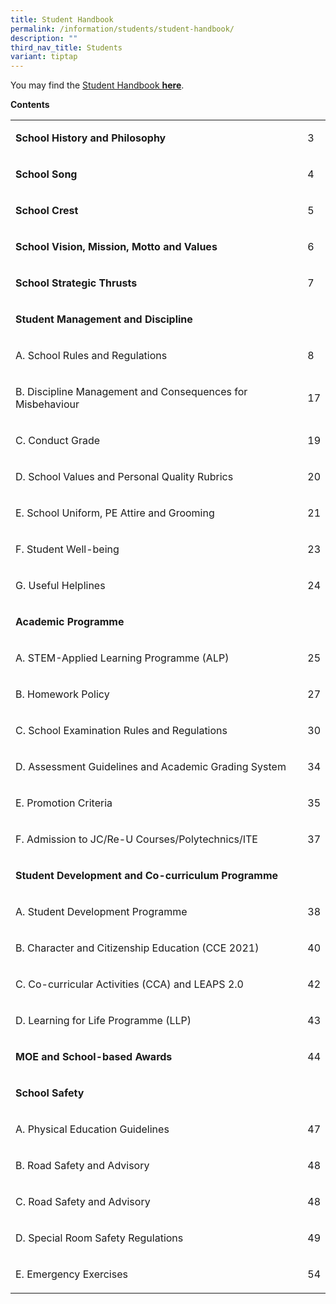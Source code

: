 ```yaml
---
title: Student Handbook
permalink: /information/students/student-handbook/
description: ""
third_nav_title: Students
variant: tiptap
---
```

<p>You may find the <a href="/files/Information/Student_Handbook_2025.pdf" rel="noopener noreferrer nofollow" target="_blank">Student Handbook </a><strong><a href="/files/Information/Student_Handbook_2025.pdf" rel="noopener noreferrer nofollow" target="_blank">here</a></strong>.</p>
<p><strong>Contents</strong>
</p>
<table style="minWidth: 50px">
<colgroup>
<col>
<col>
</colgroup>
<tbody>
<tr>
<td rowspan="1" colspan="1">
<p><strong>School History and Philosophy</strong>
</p>
</td>
<td rowspan="1" colspan="1">
<p>3</p>
</td>
</tr>
<tr>
<td rowspan="1" colspan="1">
<p><strong>School Song</strong>
</p>
</td>
<td rowspan="1" colspan="1">
<p>4</p>
</td>
</tr>
<tr>
<td rowspan="1" colspan="1">
<p><strong>School Crest</strong>
</p>
</td>
<td rowspan="1" colspan="1">
<p>5</p>
</td>
</tr>
<tr>
<td rowspan="1" colspan="1">
<p><strong>School Vision, Mission, Motto and Values</strong>
</p>
</td>
<td rowspan="1" colspan="1">
<p>6</p>
</td>
</tr>
<tr>
<td rowspan="1" colspan="1">
<p><strong>School Strategic Thrusts</strong>
</p>
</td>
<td rowspan="1" colspan="1">
<p>7</p>
</td>
</tr>
<tr>
<td rowspan="1" colspan="1">
<p><strong>Student Management and Discipline</strong>
</p>
</td>
<td rowspan="1" colspan="1">
<p></p>
</td>
</tr>
<tr>
<td rowspan="1" colspan="1">
<p>A. School Rules and Regulations</p>
</td>
<td rowspan="1" colspan="1">
<p>8</p>
</td>
</tr>
<tr>
<td rowspan="1" colspan="1">
<p>B. Discipline Management and Consequences for Misbehaviour</p>
</td>
<td rowspan="1" colspan="1">
<p>17</p>
</td>
</tr>
<tr>
<td rowspan="1" colspan="1">
<p>C. Conduct Grade&nbsp;</p>
</td>
<td rowspan="1" colspan="1">
<p>19</p>
</td>
</tr>
<tr>
<td rowspan="1" colspan="1">
<p>D. School Values and Personal Quality Rubrics</p>
</td>
<td rowspan="1" colspan="1">
<p>20</p>
</td>
</tr>
<tr>
<td rowspan="1" colspan="1">
<p>E. School Uniform, PE Attire and Grooming</p>
</td>
<td rowspan="1" colspan="1">
<p>21</p>
</td>
</tr>
<tr>
<td rowspan="1" colspan="1">
<p>F. Student Well-being</p>
</td>
<td rowspan="1" colspan="1">
<p>23</p>
</td>
</tr>
<tr>
<td rowspan="1" colspan="1">
<p>G. Useful Helplines</p>
</td>
<td rowspan="1" colspan="1">
<p>24</p>
</td>
</tr>
<tr>
<td rowspan="1" colspan="2">
<p><strong>Academic Programme</strong>
</p>
</td>
</tr>
<tr>
<td rowspan="1" colspan="1">
<p>A. STEM-Applied Learning Programme (ALP)</p>
</td>
<td rowspan="1" colspan="1">
<p>25</p>
</td>
</tr>
<tr>
<td rowspan="1" colspan="1">
<p>B. Homework Policy</p>
</td>
<td rowspan="1" colspan="1">
<p>27</p>
</td>
</tr>
<tr>
<td rowspan="1" colspan="1">
<p>C. School Examination Rules and Regulations</p>
</td>
<td rowspan="1" colspan="1">
<p>30</p>
</td>
</tr>
<tr>
<td rowspan="1" colspan="1">
<p>D. Assessment Guidelines and Academic Grading System</p>
</td>
<td rowspan="1" colspan="1">
<p>34</p>
</td>
</tr>
<tr>
<td rowspan="1" colspan="1">
<p>E. Promotion Criteria</p>
</td>
<td rowspan="1" colspan="1">
<p>35</p>
</td>
</tr>
<tr>
<td rowspan="1" colspan="1">
<p>F. Admission to JC/Re-U Courses/Polytechnics/ITE&nbsp;</p>
</td>
<td rowspan="1" colspan="1">
<p>37</p>
</td>
</tr>
<tr>
<td rowspan="1" colspan="2">
<p><strong>Student Development and Co-curriculum Programme</strong>
</p>
</td>
</tr>
<tr>
<td rowspan="1" colspan="1">
<p>A. Student Development Programme</p>
</td>
<td rowspan="1" colspan="1">
<p>38</p>
</td>
</tr>
<tr>
<td rowspan="1" colspan="1">
<p>B. Character and Citizenship Education (CCE 2021)</p>
</td>
<td rowspan="1" colspan="1">
<p>40</p>
</td>
</tr>
<tr>
<td rowspan="1" colspan="1">
<p>C. Co-curricular Activities (CCA) and LEAPS 2.0</p>
</td>
<td rowspan="1" colspan="1">
<p>42</p>
</td>
</tr>
<tr>
<td rowspan="1" colspan="1">
<p>D. Learning for Life Programme (LLP)</p>
</td>
<td rowspan="1" colspan="1">
<p>43</p>
</td>
</tr>
<tr>
<td rowspan="1" colspan="1">
<p><strong>MOE and School-based Awards&nbsp;</strong>
</p>
</td>
<td rowspan="1" colspan="1">
<p>44</p>
</td>
</tr>
<tr>
<td rowspan="1" colspan="2">
<p><strong>School Safety</strong>
</p>
</td>
</tr>
<tr>
<td rowspan="1" colspan="1">
<p>A. Physical Education Guidelines</p>
</td>
<td rowspan="1" colspan="1">
<p>47</p>
</td>
</tr>
<tr>
<td rowspan="1" colspan="1">
<p>B. Road Safety and Advisory</p>
</td>
<td rowspan="1" colspan="1">
<p>48</p>
</td>
</tr>
<tr>
<td rowspan="1" colspan="1">
<p>C. Road Safety and Advisory</p>
</td>
<td rowspan="1" colspan="1">
<p>48</p>
</td>
</tr>
<tr>
<td rowspan="1" colspan="1">
<p>D. Special Room Safety Regulations</p>
</td>
<td rowspan="1" colspan="1">
<p>49</p>
</td>
</tr>
<tr>
<td rowspan="1" colspan="1">
<p>E. Emergency Exercises</p>
</td>
<td rowspan="1" colspan="1">
<p>54</p>
</td>
</tr>
</tbody>
</table>
<p></p>